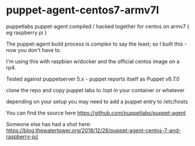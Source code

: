 # puppet-agent-centos7-armv7l
puppetlabs puppet-agent compiled / hacked together for centos on armv7 ( eg raspberry pi ) 

The puppet-agent build process is _complex_ to say the least; so I built this - now you don't have to. 

I'm using this with raspbian w/docker and the official centos image on a rp4. 

Tested against puppetserver 5.x - puppet reports itself as Puppet v6.7.0

clone the repo and copy puppet labs to /opt in your container or whatever

depending on your setup you may need to add a puppet entry to /etc/hosts

You can find the source here https://github.com/puppetlabs/puppet-agent 

Someone else has had a shot here: https://blog.thewatertower.org/2018/12/26/puppet-agent-centos-7-and-raspberry-pi/



